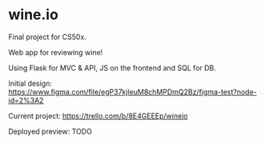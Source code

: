 # wine.io

Final project for CS50x.

Web app for reviewing wine!

Using Flask for MVC & API, JS on the frontend and SQL for DB.

Initial design: https://www.figma.com/file/egP37kjleuM8chMPDmQ2Bz/figma-test?node-id=2%3A2

Current project: https://trello.com/b/8E4GEEEp/wineio

Deployed preview: TODO
